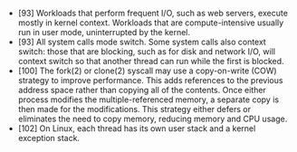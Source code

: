 
- [93] Workloads that perform frequent I/O, such as web servers, execute mostly in kernel context. Workloads that are compute-intensive usually run in user mode, uninterrupted by the kernel.
- [93] All system calls mode switch. Some system calls also context switch: those that are blocking, such 
as for disk and network I/O, will context switch so that another thread can run while the first is 
blocked.
- [100] The fork(2) or clone(2) syscall may use a copy-on-write (COW) strategy to improve performance. This adds references to the previous address space rather than copying all of the contents. Once either process modifies the multiple-referenced memory, a separate copy is then made for the modifications. This strategy either defers or eliminates the need to copy memory, reducing memory and CPU usage.
- [102] On Linux, each thread has its own user stack and a kernel exception stack.